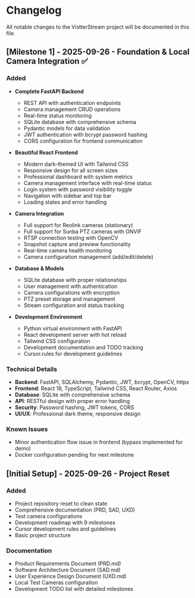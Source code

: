 # Changelog

All notable changes to the VistterStream project will be documented in this file.

## [Milestone 1] - 2025-09-26 - Foundation & Local Camera Integration ✅

### Added
- **Complete FastAPI Backend**
  - REST API with authentication endpoints
  - Camera management CRUD operations
  - Real-time status monitoring
  - SQLite database with comprehensive schema
  - Pydantic models for data validation
  - JWT authentication with bcrypt password hashing
  - CORS configuration for frontend communication

- **Beautiful React Frontend**
  - Modern dark-themed UI with Tailwind CSS
  - Responsive design for all screen sizes
  - Professional dashboard with system metrics
  - Camera management interface with real-time status
  - Login system with password visibility toggle
  - Navigation with sidebar and top bar
  - Loading states and error handling

- **Camera Integration**
  - Full support for Reolink cameras (stationary)
  - Full support for Sunba PTZ cameras with ONVIF
  - RTSP connection testing with OpenCV
  - Snapshot capture and preview functionality
  - Real-time camera health monitoring
  - Camera configuration management (add/edit/delete)

- **Database & Models**
  - SQLite database with proper relationships
  - User management with authentication
  - Camera configurations with encryption
  - PTZ preset storage and management
  - Stream configuration and status tracking

- **Development Environment**
  - Python virtual environment with FastAPI
  - React development server with hot reload
  - Tailwind CSS configuration
  - Development documentation and TODO tracking
  - Cursor.rules for development guidelines

### Technical Details
- **Backend**: FastAPI, SQLAlchemy, Pydantic, JWT, bcrypt, OpenCV, httpx
- **Frontend**: React 18, TypeScript, Tailwind CSS, React Router, Axios
- **Database**: SQLite with comprehensive schema
- **API**: RESTful design with proper error handling
- **Security**: Password hashing, JWT tokens, CORS
- **UI/UX**: Professional dark theme, responsive design

### Known Issues
- Minor authentication flow issue in frontend (bypass implemented for demo)
- Docker configuration pending for next milestone

## [Initial Setup] - 2025-09-26 - Project Reset

### Added
- Project repository reset to clean state
- Comprehensive documentation (PRD, SAD, UXD)
- Test camera configurations
- Development roadmap with 9 milestones
- Cursor development rules and guidelines
- Basic project structure

### Documentation
- Product Requirements Document (PRD.md)
- Software Architecture Document (SAD.md)
- User Experience Design Document (UXD.md)
- Local Test Cameras configuration
- Development TODO list with detailed milestones
